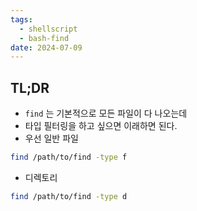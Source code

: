 ```yaml
---
tags:
  - shellscript
  - bash-find
date: 2024-07-09
---
```

## TL;DR

- `find` 는 기본적으로 모든 파일이 다 나오는데
- 타입 필터링을 하고 싶으면 이래하면 된다.
- 우선 일반 파일

```bash
find /path/to/find -type f
```

- 디렉토리

```bash
find /path/to/find -type d
```